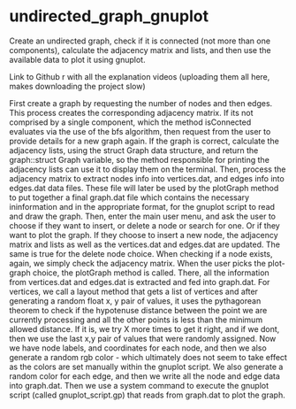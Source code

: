 # undirected_graph_gnuplot
Create an undirected graph, check if it is connected (not more than one components), calculate the adjacency matrix and lists, and then use the available data to plot it using gnuplot.


Link to Github r with all the explanation videos (uploading them all here, makes downloading the project slow)



First create a graph by requesting the number of nodes and then edges. This process creates the corresponding adjacency matrix.
If its not comprised by a single component, which the method isConnected evaluates via the use of the bfs algorithm, then
request from the user to provide details for a new graph again.
If the graph is correct, calculate the adjacency lists, using the struct Graph data structure, and return the graph::struct Graph variable,
so the method responsible for printing the adjacency lists can use it to display them on the terminal.
Then, process the adjacency matrix to extract nodes info into vertices.dat, and edges info into edges.dat data files.
These file will later be used by the plotGraph method to put together a final graph.dat file which contains the necessary 
ininformation and in the appropriate format, for the gnuplot script to read and draw the graph.
Then, enter the main user menu, and ask the user to choose if they want to insert, or delete a node or search for one. Or if they
want to plot the graph. If they choose to insert a new node, the adjacency matrix and lists as well as the vertices.dat and edges.dat
are updated. The same is true for the delete node choice. When checking if a node exists, again, we simply check the adjacency matrix.
When the user picks the plot-graph choice, the plotGraph method is called. There, all the information from vertices.dat and edges.dat
is extracted and fed into graph.dat. For vertices, we call a layout method that gets a list of vertices and after generating a random float x, y
pair of values, it  uses the pythagorean theorem to check if the hypotenuse distance between the point we are currently processing and all the other points
is less than the minimum allowed distance. If it is, we try X more times to get it right, and if we dont, then we use the last x,y pair of values that were
randomly assigned. Now we have node labels, and coordinates for each node, and then we also generate a random rgb color - which ultimately does not seem to
take effect as the colors are set manually within the gnuplot script. 
We also generate a random color for each edge, and then we write all the node and edge data into graph.dat.
Then we use a system command to execute the gnuplot script (called gnuplot_script.gp) that reads from graph.dat to plot the graph.